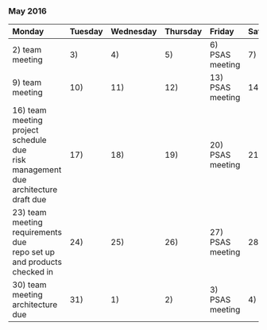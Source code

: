 ### May 2016
|Monday   |Tuesday  |Wednesday|Thursday | Friday  |Saturday |Sunday   |
|:--------|:--------|:--------|:--------|:--------|:--------|:--------|
|2) team meeting																				|3)     	|4)			|5)			|6) PSAS meeting     |7)		|8)		|
|9) team meeting																				|10)		|11)		|12)		|13) PSAS meeting    |14)		|15)	|
|16) team meeting<br> project schedule due<br> risk management due<br> architecture draft due	|17)		|18)		|19)		|20) PSAS meeting    |21)		|22)	|
|23) team meeting<br> requirements due<br> repo set up and products checked in					|24)		|25)		|26)		|27) PSAS meeting    |28)		|29)	|
|30) team meeting<br> architecture due															|31)		|1)			|2)			|3) PSAS meeting     |4)		|5)		|

